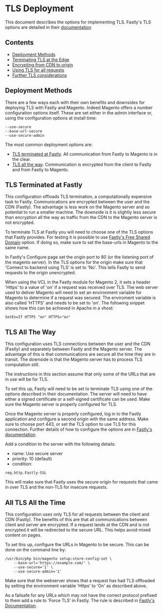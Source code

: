 # TLS Deployment

This document describes the options for implementing TLS. Fastly's TLS options
are detailed in their [documentation](https://docs.fastly.com/guides/securing-communications/ordering-a-paid-tls-option)

## Contents

- [Deployment Methods](#deployment-methods)
- [Terminating TLS at the Edge](#tls-terminated-at-fastly)
- [Encrypting from CDN to origin](#tls-all-the-way)
- [Using TLS for all requests](#all-tls-all-the-time)
- [Further TLS considerations](#further-tls-considerations)

## Deployment Methods

There are a few ways each with their own benefits and downsides for deploying
TLS with Fastly and Magento. Indeed Magento offers a number configuration
options itself. These are set either in the admin interface or, using the
configuration options at install time:

```
--use-secure
--base-url-secure
--use-secure-admin
```

The most common deployment options are:

- [TLS terminated at Fastly](#tls-terminated-at-fastly). All communication from
  Fastly to Magento is in the clear.
- [TLS all the way](#tls-all-the-way). Communication is encrypted from the
  client to Fastly and from Fastly to Magento.

## TLS Terminated at Fastly

This configuration offloads TLS termination, a computationally expensive task
to Fastly. Communications are encrypted between the user and the CDN (Fastly).
The advantage is less work on the Magento server and so potential to run a
smaller machine. The downside is it is slightly less secure than encryption all
the way as traffic from the CDN to the Magento server is not encrypted.

To terminate TLS at Fastly you will need to choose one of the TLS options that
Fastly provides. For testing it is possible to use
[Fastly's Free Shared Domain](https://docs.fastly.com/guides/securing-communications/setting-up-free-tls)
option. If doing so, make sure to set the base-urls in Magento to the same name.

In Fastly's Configure page set the origin port to 80 (or the listening port of
the magento server). In the TLS options for the origin make sure that 'Connect
to backend using TLS' is set to 'No'. This tells Fastly to send requests to the
origin unencrypted.

When using the VCL in the Fastly module for Magento 2, it sets a header 'Https'
to a value of 'on' if a request was received over TLS. The web server used to
deliver Magento will need to set an environment variable for Magento to
determine if a request was secured. The enviroment variable is also called
'HTTPS' and needs to be set to 'on'. The following snippet shows how this can be
achieved in Apache in a vhost:

```
SetEnvIf HTTPS "on" HTTPS="on"
```

## TLS All The Way

This configuration uses TLS connections between the user and the CDN (Fastly)
and separately between Fastly and the Magento server. The advantage of this is
that communications are secure all the time they are in transit. The downside
is that the Magento server has to process TLS computation still.

The instructions in this section assume that only some of the URLs that are in
use will be for TLS.

To set this up, Fastly will need to be set to terminate TLS using one of the
options described in their documentation. The server will need to have either a
signed certificate or a self-signed certificate can be used. Make sure the
Magento server is properly configured for TLS.

Once the Magento server is properly configured, log in to the Fastly
application and configure a second origin with the same address. Make sure to
choose port 443, or set the TLS option to use TLS for this connection. Further
details of how to configure the options are in
[Fastly's documentation](https://docs.fastly.com/guides/securing-communications/connecting-to-origins-over-tls).

Add a condition to the server with the following details:

- name: Use secure server
- priority: 10 (default)
- condition:

```
req.http.Fastly-SSL
```

This will make sure that Fastly uses the secure origin for requests that came
in over TLS and the non-TLS for insecure requests.

## All TLS All the Time

This configuration uses only TLS for all requests between the client and CDN
(Fastly). The benefits of this are that all communications between client and
server are encrypted. If a request lands at the CDN and is not encrypted it
will be redirected to the secure URL. This helps avoid mixed content on pages.

To set this up, configure the URLs in Magento to be secure. This can be done on
the command line by:

```
/usr/bin/php bin/magento setup:store-config:set \
    --base-url='https://example.com/' \
    --use-secure='1' \
    --use-secure-admin='1'
```

Make sure that the webserver shows that a request has had TLS offloaded by
setting the environment variable 'Https' to 'On' as described above.

As a failsafe for any URLs which may not have the correct protocol prefixed to
them add a rule to 'Force TLS' in Fastly. The rule is described in
[Fastly's Documentation](https://docs.fastly.com/guides/securing-communications/allowing-only-tls-connections-to-your-site).